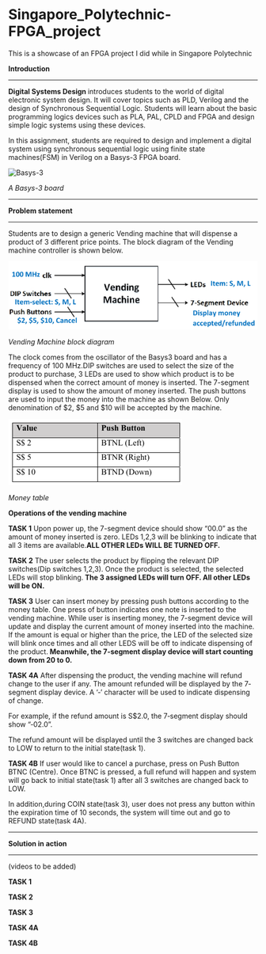 # Singapore_Polytechnic-FPGA_project
 
This is a showcase of an FPGA project I did while in Singapore Polytechnic

<strong>Introduction</strong>

***
<strong>Digital Systems Design </strong>introduces students to the world of digital electronic system design. It will cover topics such as PLD, Verilog and the design of Synchronous Sequential Logic. Students will learn about the basic programming logics devices such as PLA, PAL, CPLD and FPGA and design simple logic systems using these devices.

In this assignment, students are required to design and implement a digital system using synchronous sequential logic using finite state machines(FSM) in Verilog on a Basys-3 FPGA board.

![Basys-3](https://github.com/khkhiu/Singapore_Polytechnic-FPGA_project/blob/main/img/Basys-3.jpg)

<em>A Basys-3 board</em>

***

<strong>Problem statement</strong>

***
Students are to design a generic Vending machine that will dispense a product of 3 different price points. The block diagram of the Vending machine controller is shown below.

![BlockDiagram](https://github.com/khkhiu/Singapore_Polytechnic-FPGA_project/blob/main/img/BlockDiagram.png)

<em>Vending Machine block diagram</em>

The clock comes from the oscillator of the Basys3 board and has a frequency of 100 MHz.DIP switches are used to select the size of the product to purchase, 3 LEDs are used to show which product is to be dispensed when the correct amount of money is inserted. The 7-segment display is used to show the amount of money inserted. The push buttons are used to input the money into the machine as shown Below. Only denomination of $2, $5 and $10 will be accepted by the machine.

![MoneyTable](https://github.com/khkhiu/Singapore_Polytechnic-FPGA_project/blob/main/img/MoneyTable.png)

<em>Money table</em>

<strong>Operations of the vending machine</strong>

<strong>TASK 1</strong>
Upon power up, the 7-segment device should show “00.0” as the amount of money inserted is zero. LEDs 1,2,3 will be blinking to indicate that all 3 items are available.<strong>ALL OTHER LEDs WILL BE TURNED OFF.</strong>

<strong>TASK 2</strong>
The user selects the product by flipping the relevant DIP switches(Dip switches 1,2,3). Once the product is selected, the selected LEDs will stop blinking.<strong> The 3 assigned LEDs will turn OFF. All other LEDs will be ON.</strong>

<strong>TASK 3</strong>
User can insert money by pressing push buttons according to the money table. One press of button indicates one note is inserted to the vending machine. While user is inserting money, the 7-segment device will update and display the current amount of money inserted into the machine. If the amount is equal or higher than the price, the LED of the selected size will blink once times and all other LEDS will be off to indicate dispensing of the product.<strong> Meanwhile, the 7-segment display device will start counting down from 20 to 0.</strong>

<strong>TASK 4A</strong>
After dispensing the product, the vending machine will refund change to the user if any. The amount refunded will be displayed by the 7‐segment display device. A ‘‐’ character will be used to indicate dispensing of change.

For example, if the refund amount is S$2.0, the 7‐segment display should show “‐02.0”.

The refund amount will be displayed until the 3 switches are changed back to LOW to return to the initial state(task 1).

<strong>TASK 4B</strong>
If user would like to cancel a purchase, press on Push Button BTNC (Centre). Once
BTNC is pressed, a full refund will happen and system will go back to initial state(task 1) after all 3 switches are changed back to LOW.

In addition,during COIN state(task 3), user does not press any button within the expiration time of 10 seconds, the system will time out and go to REFUND state(task 4A).

***

<strong>Solution in action</strong>

***

(videos to be added)

<strong>TASK 1</strong>

<strong>TASK 2</strong>

<strong>TASK 3</strong>

<strong>TASK 4A</strong>

<strong>TASK 4B</strong>
